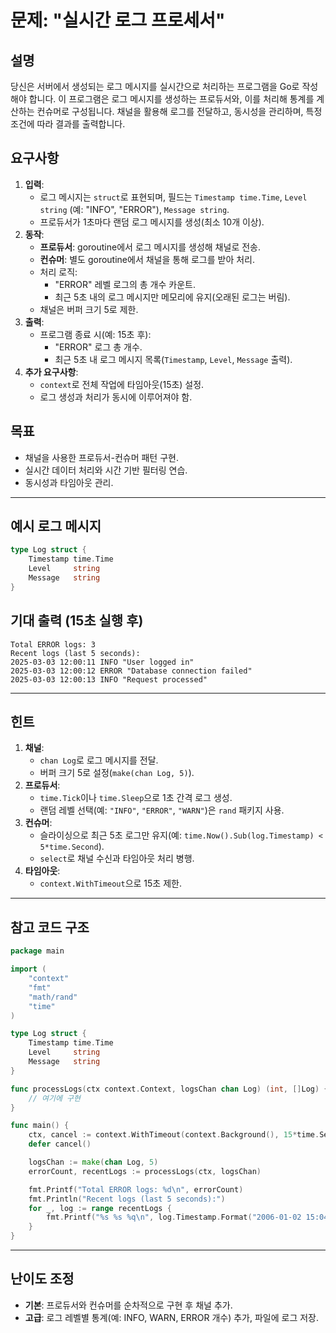 # 문제: "실시간 로그 프로세서"
## 설명
당신은 서버에서 생성되는 로그 메시지를 실시간으로 처리하는 프로그램을 Go로 작성해야 합니다. 이 프로그램은 로그 메시지를 생성하는 프로듀서와, 이를 처리해 통계를 계산하는 컨슈머로 구성됩니다. 채널을 활용해 로그를 전달하고, 동시성을 관리하며, 특정 조건에 따라 결과를 출력합니다.

## 요구사항
1. **입력**: 
   - 로그 메시지는 `struct`로 표현되며, 필드는 `Timestamp time.Time`, `Level string` (예: "INFO", "ERROR"), `Message string`.
   - 프로듀서가 1초마다 랜덤 로그 메시지를 생성(최소 10개 이상).
2. **동작**:
   - **프로듀서**: goroutine에서 로그 메시지를 생성해 채널로 전송.
   - **컨슈머**: 별도 goroutine에서 채널을 통해 로그를 받아 처리.
   - 처리 로직: 
     - "ERROR" 레벨 로그의 총 개수 카운트.
     - 최근 5초 내의 로그 메시지만 메모리에 유지(오래된 로그는 버림).
   - 채널은 버퍼 크기 5로 제한.
3. **출력**:
   - 프로그램 종료 시(예: 15초 후):
     - "ERROR" 로그 총 개수.
     - 최근 5초 내 로그 메시지 목록(`Timestamp`, `Level`, `Message` 출력).
4. **추가 요구사항**:
   - `context`로 전체 작업에 타임아웃(15초) 설정.
   - 로그 생성과 처리가 동시에 이루어져야 함.

## 목표
- 채널을 사용한 프로듀서-컨슈머 패턴 구현.
- 실시간 데이터 처리와 시간 기반 필터링 연습.
- 동시성과 타임아웃 관리.

---

## 예시 로그 메시지
```go
type Log struct {
    Timestamp time.Time
    Level     string
    Message   string
}
```

## 기대 출력 (15초 실행 후)
```
Total ERROR logs: 3
Recent logs (last 5 seconds):
2025-03-03 12:00:11 INFO "User logged in"
2025-03-03 12:00:12 ERROR "Database connection failed"
2025-03-03 12:00:13 INFO "Request processed"
```

---

## 힌트
1. **채널**:
   - `chan Log`로 로그 메시지를 전달.
   - 버퍼 크기 5로 설정(`make(chan Log, 5)`).
2. **프로듀서**:
   - `time.Tick`이나 `time.Sleep`으로 1초 간격 로그 생성.
   - 랜덤 레벨 선택(예: `"INFO"`, `"ERROR"`, `"WARN"`)은 `rand` 패키지 사용.
3. **컨슈머**:
   - 슬라이싱으로 최근 5초 로그만 유지(예: `time.Now().Sub(log.Timestamp) < 5*time.Second`).
   - `select`로 채널 수신과 타임아웃 처리 병행.
4. **타임아웃**:
   - `context.WithTimeout`으로 15초 제한.

---

## 참고 코드 구조
```go
package main

import (
    "context"
    "fmt"
    "math/rand"
    "time"
)

type Log struct {
    Timestamp time.Time
    Level     string
    Message   string
}

func processLogs(ctx context.Context, logsChan chan Log) (int, []Log) {
    // 여기에 구현
}

func main() {
    ctx, cancel := context.WithTimeout(context.Background(), 15*time.Second)
    defer cancel()

    logsChan := make(chan Log, 5)
    errorCount, recentLogs := processLogs(ctx, logsChan)

    fmt.Printf("Total ERROR logs: %d\n", errorCount)
    fmt.Println("Recent logs (last 5 seconds):")
    for _, log := range recentLogs {
        fmt.Printf("%s %s %q\n", log.Timestamp.Format("2006-01-02 15:04:05"), log.Level, log.Message)
    }
}
```

---

## 난이도 조정
- **기본**: 프로듀서와 컨슈머를 순차적으로 구현 후 채널 추가.
- **고급**: 로그 레벨별 통계(예: INFO, WARN, ERROR 개수) 추가, 파일에 로그 저장.